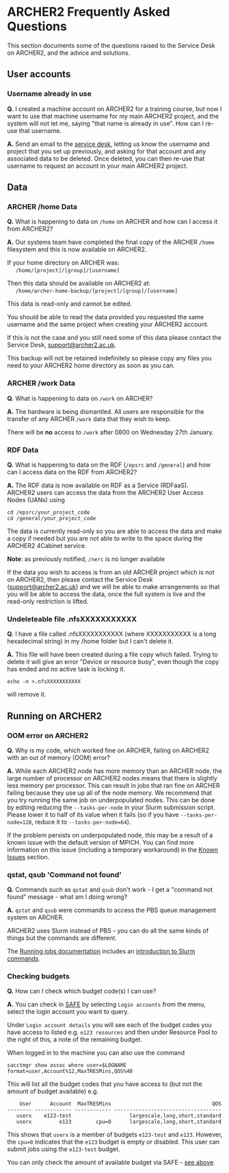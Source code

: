# ARCHER2 Frequently Asked Questions

This section documents some of the questions raised to the Service Desk on ARCHER2, and the advice and solutions.

## User accounts

### Username already in use
**Q.** I created a machine account on ARCHER2 for a training course, but now I want to use that machine username for my main ARCHER2 project, and the system will not let me, saying "that name is already in use".  How can I re-use that username.

**A.**  Send an email to the [service desk](mailto:support@archer2.ac.uk), letting us know the username and project that you set up previously, and asking for that account and any associated data to be deleted.  Once deleted, you can then re-use that username to request an account in your main ARCHER2 project.

## Data

### ARCHER /home Data

**Q.** What is happening to data on `/home` on ARCHER and how can I access it from ARCHER2?

**A.** Our systems team have completed the final copy of the ARCHER `/home` filesystem and this is now available on ARCHER2.

If your home directory on ARCHER was: <br>&nbsp;&nbsp;&nbsp;&nbsp;
      `/home/[project]/[group]/[username]`

Then this data should be available on ARCHER2 at:<br>&nbsp;&nbsp;&nbsp;&nbsp;
      `/home/archer-home-backup/[project]/[group]/[username]`

This data is read-only and cannot be edited.

You should be able to read the data provided you requested the same username and the same project when creating your ARCHER2 account.

If this is not the case and you still need some of this data please contact the Service Desk, [support@archer2.ac.uk](mailto:support@archer2.ac.uk).

This backup will not be retained indefinitely so please copy any files you need to your ARCHER2 home directory as soon as you can.

### ARCHER /work Data

**Q.** What is happening to data on `/work` on ARCHER?

**A.** The hardware is being dismantled. All users are responsible for the transfer of any ARCHER `/work` data that they wish to keep.

There will be **no** access to `/work` after 0800 on Wednesday 27th January.


### RDF Data
**Q.** What is happening to data on the RDF (`/epsrc` and `/general`) and how can I access data on the RDF from ARCHER2?

**A.** The RDF data is now available on RDF as a Service (RDFaaS).  
ARCHER2 users can access the data from the ARCHER2 User Access Nodes (UANs) using 

`cd /epsrc/your_project_code ` <br />
`cd /general/your_project_code `

The data is currently read-only so you are able to access the data and make a copy if needed but you are not able to write to the space during the ARCHER2 4Cabinet service. 

**Note**: as previously notified, `/nerc` is no longer available

If the data you wish to access is from an old ARCHER project which is not on ARCHER2, then please contact the Service Desk ([support@archer2.ac.uk](mailto:support@archer2.ac.uk)) and we will be able to make arrangements so that you will be able to access the data, once the full system is live and the read-only restriction is lifted.  

### Undeleteable file .nfsXXXXXXXXXXX

**Q.**  I have a file called .nfsXXXXXXXXXXX (where XXXXXXXXXXX is a long hexadecimal string) in my /home folder but I can't delete it.

**A.** This file will have been created during a file copy which failed.  Trying to delete it will give an error "Device or resource busy", even though the copy has ended and no active task is locking it.

`echo -n >.nfsXXXXXXXXXXX`

will remove it.

## Running on ARCHER2

### OOM error on ARCHER2

**Q.** Why is my code, which worked fine on ARCHER, failing on ARCHER2 with an 
out of memory (OOM) error?

**A.** While each ARCHER2 node has more memory than an ARCHER node, the 
large number of processor on ARCHER2 nodes means that there is slightly less 
memory per processor. This can result in jobs that ran fine on ARCHER failing 
because they use up all of the node memory. We recommend that you try running 
the same job on underpopulated nodes. This can be done by editing reducing the 
``--tasks-per-node`` in your Slurm submission script. Please lower it to half 
of its value when it fails (so if you have ``--tasks-per-node=128``, reduce it 
to ``--tasks-per-node=64``).

If the problem persists on underpopulated node, this may be a result of a 
known issue with the default version of MPICH. You can find more information 
on this issue (including a temporary workaround) in the 
[Known Issues](https://docs.archer2.ac.uk/known-issues/) section. 

### qstat, qsub 'Command not found'

**Q.** Commands such as `qstat` and `qsub` don't work - I get a "command not found" message - what am I doing wrong?

**A.** `qstat` and `qsub` were commands to access the PBS queue management system on ARCHER.

ARCHER2 uses Slurm instead of PBS - you can do all the same kinds of things but the commands are different.

The [Running jobs documentation](https://docs.archer2.ac.uk/user-guide/scheduler/) includes an
[introduction to Slurm commands](https://docs.archer2.ac.uk/user-guide/scheduler/#basic-slurm-commands). 


### Checking budgets

**Q.**  How can I check which budget code(s) I can use?

**A.**  You can check in [SAFE](https://safe.epcc.ed.ac.uk) by selecting `Login accounts` from the menu, select the login account you want to query.

Under `Login account details` you will see each of the budget codes you have access to listed e.g.
`e123 resources` and then under Resource Pool to the right of this, a note of the remaining budget. 

When logged in to the machine you can also use the command 

    sacctmgr show assoc where user=$LOGNAME format=user,Account%12,MaxTRESMins,QOS%40

This will list all the budget codes that you have access to (but not the amount of budget available) e.g.

        User      Account  MaxTRESMins                                 QOS 
    -------- ------------ ------------ ----------------------------------- 
       userx    e123-test                   largescale,long,short,standard
       userx         e123        cpu=0      largescale,long,short,standard

  


This shows that `userx` is a member of budgets `e123-test` and `e123`.  However, the `cpu=0` indicates that the `e123` budget is empty or disabled.   This user can submit jobs using the `e123-test` budget.

You can only check the amount of available budget via SAFE - [see above](#checking-budgets).

